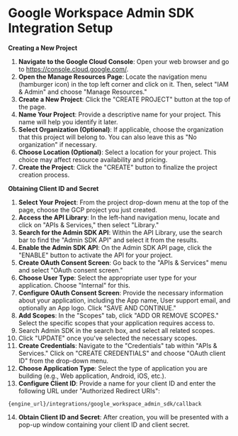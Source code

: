 # Google Workspace Admin SDK Integration Setup

**Creating a New Project**

1. **Navigate to the Google Cloud Console**: Open your web browser and go to https://console.cloud.google.com/.
2. **Open the Manage Resources Page**: Locate the navigation menu (hamburger icon) in the top left corner and click on it. Then, select "IAM & Admin" and choose "Manage Resources."
3. **Create a New Project**: Click the "CREATE PROJECT" button at the top of the page.
4. **Name Your Project**: Provide a descriptive name for your project. This name will help you identify it later.
5. **Select Organization (Optional)**: If applicable, choose the organization that this project will belong to. You can also leave this as "No organization" if necessary.
6. **Choose Location (Optional)**: Select a location for your project. This choice may affect resource availability and pricing.
7. **Create the Project**: Click the "CREATE" button to finalize the project creation process.

**Obtaining Client ID and Secret**

1. **Select Your Project**: From the project drop-down menu at the top of the page, choose the GCP project you just created.
2. **Access the API Library**: In the left-hand navigation menu, locate and click on "APIs & Services," then select "Library."
3. **Search for the Admin SDK API**: Within the API Library, use the search bar to find the "Admin SDK API" and select it from the results.
4. **Enable the Admin SDK API**: On the Admin SDK API page, click the "ENABLE" button to activate the API for your project.
5. **Create OAuth Consent Screen**: Go back to the "APIs & Services" menu and select "OAuth consent screen."
6. **Choose User Type**: Select the appropriate user type for your application. Choose "Internal" for this.
7. **Configure OAuth Consent Screen**: Provide the necessary information about your application, including the App name, User support email, and optionally an App logo. Click "SAVE AND CONTINUE."
8. **Add Scopes**: In the "Scopes" tab, click "ADD OR REMOVE SCOPES." Select the specific scopes that your application requires access to.
9. Search Admin SDK in the search box, and select all related scopes.
10. Click "UPDATE" once you've selected the necessary scopes.
11. **Create Credentials**: Navigate to the "Credentials" tab within "APIs & Services." Click on "CREATE CREDENTIALS" and choose "OAuth client ID" from the drop-down menu.
12. **Choose Application Type**: Select the type of application you are building (e.g., Web application, Android, iOS, etc.).
13. **Configure Client ID**: Provide a name for your client ID and enter the following URL under "Authorized Redirect URIs":

`{engine_url}/integrations/google_workspace_admin_sdk/callback`

14. **Obtain Client ID and Secret**: After creation, you will be presented with a pop-up window containing your client ID and client secret.
